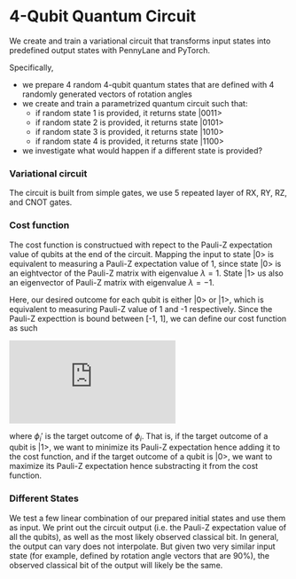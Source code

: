 # 4-Qubit Quantum Circuit

We create and train a variational circuit that transforms input states into predefined output states with PennyLane and PyTorch.

Specifically, 

- we prepare 4 random 4-qubit quantum states that are defined with 4 randomly generated vectors of rotation angles
- we create and train a parametrized quantum circuit such that:
    * if random state 1 is provided, it returns state |0011>
    * if random state 2 is provided, it returns state |0101>
    * if random state 3 is provided, it returns state |1010>
    * if random state 4 is provided, it returns state |1100>
- we investigate what would happen if a different state is provided?

### Variational circuit
The circuit is built from simple gates, we use 5 repeated layer of RX, RY, RZ, and CNOT gates.

### Cost function

The cost function is constructued with repect to the Pauli-Z expectation value of qubits at the end of the circuit. Mapping the input to state |0> is equivalent to measuring a Pauli-Z expectation value of 1, since state |0> is an eightvector of the Pauli-Z matrix with eigenvalue $\lambda = 1$. State |1> us also an eigenvector of Pauli-Z matrix with eigenvalue  $\lambda = -1$.

Here, our desired outcome for each qubit is either |0> or |1>, which is equivalent to measuring Pauli-Z value of 1 and -1 respectively. Since the Pauli-Z expecttion is bound between [-1, 1], we can define our cost function as such

<!-- $C = \sum_{\phi_i'=|1>}{\sigma_z\phi_i} - \sum_{\phi_i'=|0>}{\sigma_z\phi_i}$-->

![Equation](https://latex.codecogs.com/gif.latex?C%20%3D%20%5Csum_%7B%5Cphi_i%27%3D%7C1%3E%7D%7B%5Csigma_z%5Cphi_i%7D%20-%20%5Csum_%7B%5Cphi_i%27%3D%7C0%3E%7D%7B%5Csigma_z%5Cphi_i%7D)

where $\phi_i'$ is the target outcome of $\phi_i$. That is, if the target outcome of a qubit is |1>, we want to minimize its Pauli-Z expectation hence adding it to the cost function, and if the target outcome of a qubit is |0>, we want to maximize its Pauli-Z expectation hence substracting it from the cost function. 

### Different States

We test a few linear combination of our prepared initial states and use them as input. We print out the circuit output (i.e. the Pauli-Z expectation value of all the qubits), as well as the most likely observed classical bit. In general, the output can vary does not interpolate. But given two very similar input state (for example, defined by rotation angle vectors that are 90%), the observed classical bit of the output will likely be the same.
